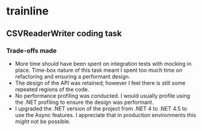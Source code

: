 # trainline

## CSVReaderWriter coding task

### Trade-offs made
 * More time should have been spent on integration tests with mocking in place. Time-box nature of this task meant I spent too much time on refactoring and ensuring a performant design.
 * The design of the API was retained; however I feel there is still some repeated regions of the code.
 * No performance profiling was conducted. I would usually profile using the .NET profiling to ensure the design was performant.
 * I upgraded the .NET version of the project from .NET 4 to .NET 4.5 to use the Async features. I appreciate that in production environments this *might* not be possible.
